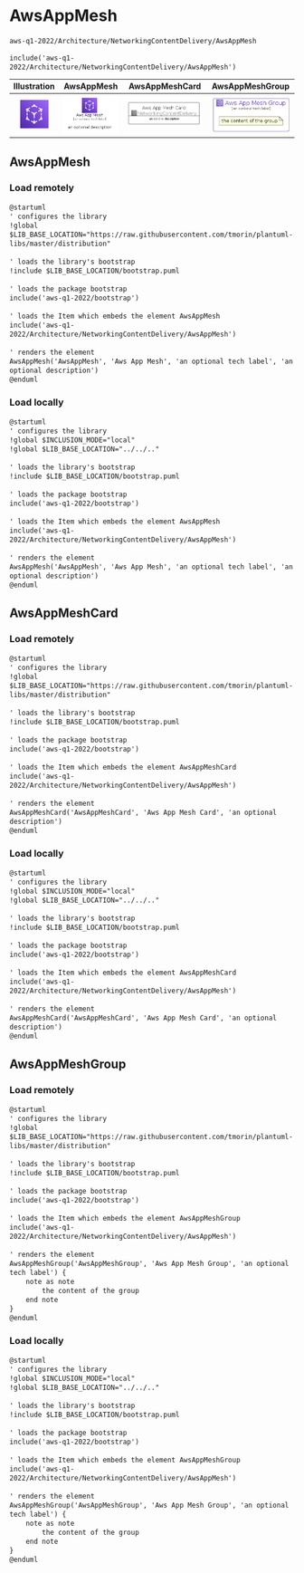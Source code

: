 # AwsAppMesh


```text
aws-q1-2022/Architecture/NetworkingContentDelivery/AwsAppMesh
```

```text
include('aws-q1-2022/Architecture/NetworkingContentDelivery/AwsAppMesh')
```



| Illustration | AwsAppMesh | AwsAppMeshCard | AwsAppMeshGroup |
| :---: | :---: | :---: | :---: |
| ![illustration for Illustration](../../../aws-q1-2022/Architecture/NetworkingContentDelivery/AwsAppMesh.png) | ![illustration for AwsAppMesh](../../../aws-q1-2022/Architecture/NetworkingContentDelivery/AwsAppMesh.Local.png) | ![illustration for AwsAppMeshCard](../../../aws-q1-2022/Architecture/NetworkingContentDelivery/AwsAppMeshCard.Local.png) | ![illustration for AwsAppMeshGroup](../../../aws-q1-2022/Architecture/NetworkingContentDelivery/AwsAppMeshGroup.Local.png) |




## AwsAppMesh

### Load remotely
```plantuml
@startuml
' configures the library
!global $LIB_BASE_LOCATION="https://raw.githubusercontent.com/tmorin/plantuml-libs/master/distribution"

' loads the library's bootstrap
!include $LIB_BASE_LOCATION/bootstrap.puml

' loads the package bootstrap
include('aws-q1-2022/bootstrap')

' loads the Item which embeds the element AwsAppMesh
include('aws-q1-2022/Architecture/NetworkingContentDelivery/AwsAppMesh')

' renders the element
AwsAppMesh('AwsAppMesh', 'Aws App Mesh', 'an optional tech label', 'an optional description')
@enduml
```

### Load locally
```plantuml
@startuml
' configures the library
!global $INCLUSION_MODE="local"
!global $LIB_BASE_LOCATION="../../.."

' loads the library's bootstrap
!include $LIB_BASE_LOCATION/bootstrap.puml

' loads the package bootstrap
include('aws-q1-2022/bootstrap')

' loads the Item which embeds the element AwsAppMesh
include('aws-q1-2022/Architecture/NetworkingContentDelivery/AwsAppMesh')

' renders the element
AwsAppMesh('AwsAppMesh', 'Aws App Mesh', 'an optional tech label', 'an optional description')
@enduml
```

## AwsAppMeshCard

### Load remotely
```plantuml
@startuml
' configures the library
!global $LIB_BASE_LOCATION="https://raw.githubusercontent.com/tmorin/plantuml-libs/master/distribution"

' loads the library's bootstrap
!include $LIB_BASE_LOCATION/bootstrap.puml

' loads the package bootstrap
include('aws-q1-2022/bootstrap')

' loads the Item which embeds the element AwsAppMeshCard
include('aws-q1-2022/Architecture/NetworkingContentDelivery/AwsAppMesh')

' renders the element
AwsAppMeshCard('AwsAppMeshCard', 'Aws App Mesh Card', 'an optional description')
@enduml
```

### Load locally
```plantuml
@startuml
' configures the library
!global $INCLUSION_MODE="local"
!global $LIB_BASE_LOCATION="../../.."

' loads the library's bootstrap
!include $LIB_BASE_LOCATION/bootstrap.puml

' loads the package bootstrap
include('aws-q1-2022/bootstrap')

' loads the Item which embeds the element AwsAppMeshCard
include('aws-q1-2022/Architecture/NetworkingContentDelivery/AwsAppMesh')

' renders the element
AwsAppMeshCard('AwsAppMeshCard', 'Aws App Mesh Card', 'an optional description')
@enduml
```

## AwsAppMeshGroup

### Load remotely
```plantuml
@startuml
' configures the library
!global $LIB_BASE_LOCATION="https://raw.githubusercontent.com/tmorin/plantuml-libs/master/distribution"

' loads the library's bootstrap
!include $LIB_BASE_LOCATION/bootstrap.puml

' loads the package bootstrap
include('aws-q1-2022/bootstrap')

' loads the Item which embeds the element AwsAppMeshGroup
include('aws-q1-2022/Architecture/NetworkingContentDelivery/AwsAppMesh')

' renders the element
AwsAppMeshGroup('AwsAppMeshGroup', 'Aws App Mesh Group', 'an optional tech label') {
    note as note
        the content of the group
    end note
}
@enduml
```

### Load locally
```plantuml
@startuml
' configures the library
!global $INCLUSION_MODE="local"
!global $LIB_BASE_LOCATION="../../.."

' loads the library's bootstrap
!include $LIB_BASE_LOCATION/bootstrap.puml

' loads the package bootstrap
include('aws-q1-2022/bootstrap')

' loads the Item which embeds the element AwsAppMeshGroup
include('aws-q1-2022/Architecture/NetworkingContentDelivery/AwsAppMesh')

' renders the element
AwsAppMeshGroup('AwsAppMeshGroup', 'Aws App Mesh Group', 'an optional tech label') {
    note as note
        the content of the group
    end note
}
@enduml
```

